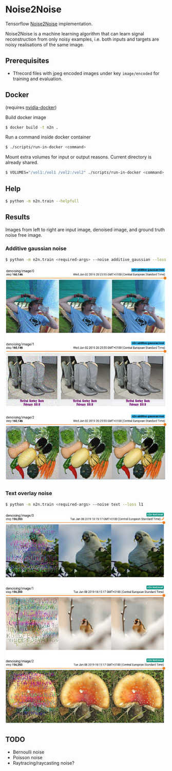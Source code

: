 # Noise2Noise
Tensorflow [Noise2Noise](https://arxiv.org/abs/1803.04189) implementation.

Noise2Noise is a machine learning algorithm that can learn signal reconstruction from only
noisy examples, i.e. both inputs and targets are noisy realisations of the same image.

## Prerequisites
* Tfrecord files with jpeg encoded images under key `image/encoded` for training and evaluation.

## Docker
(requires [nvidia-docker](https://github.com/NVIDIA/nvidia-docker))

Build docker image
```bash
$ docker build -t n2n .
```

Run a command inside docker container
```bash
$ ./scripts/run-in-docker <command>
```

Mount extra volumes for input or output reasons. Current directory is already shared.
```bash
$ VOLUMES="/vol1:/vol1 /vol2:/vol2" ./scripts/run-in-docker <command>
```

## Help
```bash
$ python -m n2n.train --helpfull
```

## Results
Images from left to right are input image, denoised image, and ground truth noise free image.

### Additive gaussian noise
```bash
$ python -m n2n.train <required-args> --noise additive_gaussian --loss l2
```
![additive-gaussian-noise](results/additive-gaussian.png)

### Text overlay noise
```bash
$ python -m n2n.train <required-args> --noise text --loss l1
```
![text-noise](results/text.png)

## TODO
* Bernoulli noise
* Poisson noise
* Raytracing/raycasting noise?

